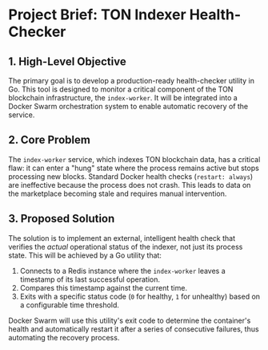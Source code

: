 # Project Brief: TON Indexer Health-Checker

## 1. High-Level Objective

The primary goal is to develop a production-ready health-checker utility in Go. This tool is designed to monitor a critical component of the TON blockchain infrastructure, the `index-worker`. It will be integrated into a Docker Swarm orchestration system to enable automatic recovery of the service.

## 2. Core Problem

The `index-worker` service, which indexes TON blockchain data, has a critical flaw: it can enter a "hung" state where the process remains active but stops processing new blocks. Standard Docker health checks (`restart: always`) are ineffective because the process does not crash. This leads to data on the marketplace becoming stale and requires manual intervention.

## 3. Proposed Solution

The solution is to implement an external, intelligent health check that verifies the *actual* operational status of the indexer, not just its process state. This will be achieved by a Go utility that:

1.  Connects to a Redis instance where the `index-worker` leaves a timestamp of its last successful operation.
2.  Compares this timestamp against the current time.
3.  Exits with a specific status code (`0` for healthy, `1` for unhealthy) based on a configurable time threshold.

Docker Swarm will use this utility's exit code to determine the container's health and automatically restart it after a series of consecutive failures, thus automating the recovery process.
